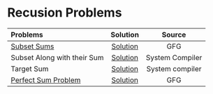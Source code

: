 # Recusion Problems
| Problems                                                                                |                                                               Solution                                                                |     Source      |
| :-------------------------------------------------------------------------------------- | :-----------------------------------------------------------------------------------------------------------------------------------: | :-------------: |
| [Subset Sums](https://www.geeksforgeeks.org/problems/subset-sums2234/1)                 |    [Solution](https://github.com/ArhanBytes/Rohit-Negi-CPP-DSA-Course/blob/main/Lectures/Lecture_062/Lecture_Code/subset_sum.cpp)     |       GFG       |
| Subset Along with their Sum                                                             | [Solution](https://github.com/ArhanBytes/Rohit-Negi-CPP-DSA-Course/blob/main/Lectures/Lecture_062/Homework/subset_along_with_sum.cpp) | System Compiler |
| Target Sum                                                                              |    [Solution](https://github.com/ArhanBytes/Rohit-Negi-CPP-DSA-Course/blob/main/Lectures/Lecture_062/Lecture_Code/target_sum.cpp)     | System compiler |
| [Perfect Sum Problem](https://www.geeksforgeeks.org/problems/perfect-sum-problem5633/1) |      [Solution](https://github.com/ArhanBytes/Rohit-Negi-CPP-DSA-Course/blob/main/Lectures/Lecture_062/Homework/perfect_sum.cpp)      |       GFG       |